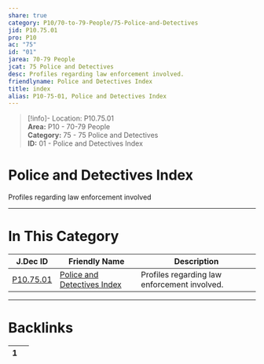 ```yaml
---  
share: true  
category: P10/70-to-79-People/75-Police-and-Detectives  
jid: P10.75.01  
pro: P10  
ac: "75"  
id: "01"  
jarea: 70-79 People  
jcat: 75 Police and Detectives  
desc: Profiles regarding law enforcement involved.  
friendlyname: Police and Detectives Index  
title: index  
alias: P10-75-01, Police and Detectives Index  
---  
```

  
>[!info]- Location: P10.75.01  
>**Area:** P10 - 70-79 People  
>**Category:** 75 - 75 Police and Detectives  
>**ID:** 01 - Police and Detectives Index  
  
# Police and Detectives Index  
  
Profiles regarding law enforcement involved  
   
  
  
---  
# In This Category  
  
| J.Dec ID                                                                                             | Friendly Name                                                                                                          | Description                                  |  
| ---------------------------------------------------------------------------------------------------- | ---------------------------------------------------------------------------------------------------------------------- | -------------------------------------------- |  
| [P10.75.01](index.md) | [Police and Detectives Index](index.md) | Profiles regarding law enforcement involved. |  
  
  
---  
# Backlinks  
<div><table class="dataview table-view-table"><thead class="table-view-thead"><tr class="table-view-tr-header"><th class="table-view-th"><span></span><span class="dataview small-text">1</span></th><th class="table-view-th"><span></span></th></tr></thead><tbody class="table-view-tbody"></tbody></table></div>